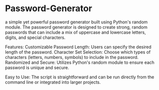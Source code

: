 # Password-Generator

a simple yet powerful password generator built using Python's random module. The password generator is designed to create strong, random passwords that can include a mix of uppercase and lowercase letters, digits, and special characters.

Features:
Customizable Password Length: Users can specify the desired length of the password.
Character Set Selection: Choose which types of characters (letters, numbers, symbols) to include in the password.
Randomized and Secure: Utilizes Python's random module to ensure each password is unique and secure.

Easy to Use: The script is straightforward and can be run directly from the command line or integrated into larger projects.
